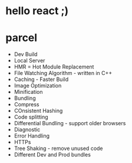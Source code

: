 # hello react ;)

# parcel

- Dev Build
- Local Server
- HMR = Hot Module Replacement
- File Watching Algorithm - written in C++
- Caching - Faster Build
- Image Optimization
- Minification
- Bundling
- Compress
- COnsistent Hashing
- Code splitting
- Differential Bundling - support older browsers
- Diagnostic
- Error Handling
- HTTPs
- Tree Shaking - remove unused code
- Different Dev and Prod bundles
